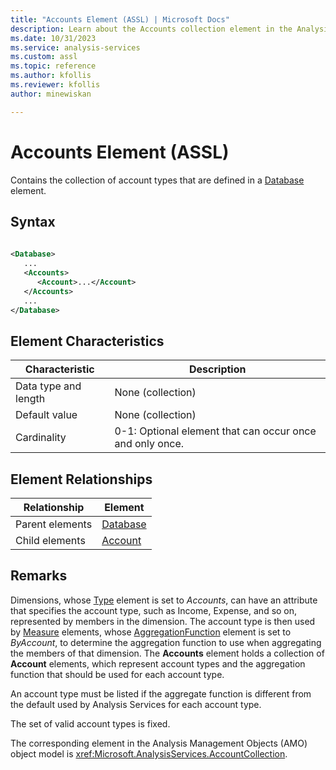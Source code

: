 ```yaml
---
title: "Accounts Element (ASSL) | Microsoft Docs"
description: Learn about the Accounts collection element in the Analysis Services Scripting Language (ASSL) schema.
ms.date: 10/31/2023
ms.service: analysis-services
ms.custom: assl
ms.topic: reference
ms.author: kfollis
ms.reviewer: kfollis
author: minewiskan

---
```

# Accounts Element (ASSL)

  Contains the collection of account types that are defined in a [Database](../objects/database-element-assl.md) element.  
  
## Syntax  
  
```xml  
  
<Database>  
   ...  
   <Accounts>  
      <Account>...</Account>  
   </Accounts>  
   ...  
</Database>  
```  
  
## Element Characteristics  
  
|Characteristic|Description|  
|--------------------|-----------------|  
|Data type and length|None (collection)|  
|Default value|None (collection)|  
|Cardinality|0-1: Optional element that can occur once and only once.|  
  
## Element Relationships  
  
|Relationship|Element|  
|------------------|-------------|  
|Parent elements|[Database](../objects/database-element-assl.md)|  
|Child elements|[Account](../objects/account-element-assl.md)|  
  
## Remarks  
 Dimensions, whose [Type](../properties/type-element-dimension-assl.md) element is set to *Accounts*, can have an attribute that specifies the account type, such as Income, Expense, and so on, represented by members in the dimension. The account type is then used by [Measure](../objects/measure-element-assl.md) elements, whose [AggregationFunction](../properties/aggregatefunction-element-assl.md) element is set to *ByAccount*, to determine the aggregation function to use when aggregating the members of that dimension. The **Accounts** element holds a collection of **Account** elements, which represent account types and the aggregation function that should be used for each account type.  
  
 An account type must be listed if the aggregate function is different from the default used by Analysis Services for each account type.  
  
 The set of valid account types is fixed.  
  
 The corresponding element in the Analysis Management Objects (AMO) object model is <xref:Microsoft.AnalysisServices.AccountCollection>.  
